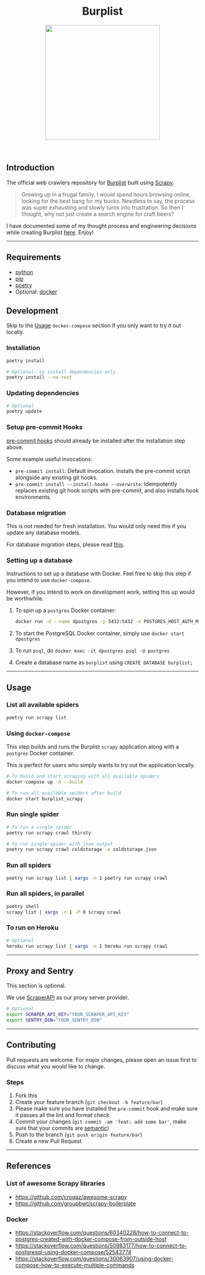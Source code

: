 <h1 align="center"><strong>Burplist</strong></h1>

<p align="center">
  <img width="300" height="300" src="https://media.giphy.com/media/3o85xjSETVG3OpPyx2/giphy.gif">
</p>
<br />

## Introduction

The official web crawlers repository for [Burplist](https://burplist.me) built using [Scrapy](https://scrapy.org/).

> Growing up in a frugal family, I would spend hours browsing online, looking for the best bang for my bucks. Needless to say, the process was super exhausting and slowly turns into frustration. So then I thought, why not just create a search engine for craft beers?

I have documented some of my thought process and engineering decisions while creating Burplist [here](https://jerrynsh.com/how-i-built-burplist-for-free/). Enjoy!

---

## Requirements

-   [python](https://www.python.org/downloads/)
-   [pip](https://pip.pypa.io/en/stable/installation/)
-   [poetry](https://python-poetry.org/docs/#installation)
-   Optional: [docker](https://docs.docker.com/get-docker/)

## Development

Skip to the [Usage](#usage) `docker-compose` section if you only want to try it out locally.

### Installation

```sh
poetry install

# Optional: to install dependencies only
poetry install --no-root
```

### Updating dependencies

```sh
# Optional
poetry update
```

### Setup pre-commit Hooks

[pre-commit hooks](https://pre-commit.com/index.html#installation) should already be installed after the installation step above.

Some example useful invocations:

-   `pre-commit install`: Default invocation. Installs the pre-commit script alongside any existing git hooks.
-   `pre-commit install --install-hooks --overwrite`: Idempotently replaces existing git hook scripts with pre-commit, and also installs hook environments.

### Database migration

This is not needed for fresh installation. You would only need this if you update any database models.

For database migration steps, please read [this](alembic/README.md).

### Setting up a database

Instructions to set up a database with Docker. Feel free to skip this step if you intend to use `docker-compose`.

However, if you intend to work on development work, setting this up would be worthwhile.

1. To spin up a `postgres` Docker container:

    ```sh
    docker run -d --name dpostgres -p 5432:5432 -e POSTGRES_HOST_AUTH_METHOD=trust postgres:latest
    ```

2. To start the PostgreSQL Docker container, simply use `docker start dpostgres`

3. To run `psql`, do `docker exec -it dpostgres psql -U postgres`

4. Create a database name as `burplist` using `CREATE DATABASE burplist;`

---

## Usage

### List all available spiders

```sh
poetry run scrapy list
```

### Using `docker-compose`

This step builds and runs the Burplist `scrapy` application along with a `postgres` Docker container.

This is perfect for users who simply wants to try out the application locally.

```sh
# To build and start scraping with all available spiders
docker-compose up -d --build

# To run all available spiders after build
docker start burplist_scrapy
```

### Run single spider

```sh
# To run a single spider
poetry run scrapy crawl thirsty

# To run single spider with json output
poetry run scrapy crawl coldstorage -o coldstorage.json
```

### Run all spiders

```sh
poetry run scrapy list | xargs -n 1 poetry run scrapy crawl


```

### Run all spiders, in parallel

```sh
poetry shell
scrapy list | xargs -n 1 -P 0 scrapy crawl
```

### To run on Heroku

```sh
# Optional
heroku run scrapy list | xargs -n 1 heroku run scrapy crawl
```

---

## Proxy and Sentry

This section is optional.

We use [ScraperAPI](https://www.scraperapi.com/) as our proxy server provider.

```sh
# Optional
export SCRAPER_API_KEY="YOUR_SCRAPER_API_KEY"
export SENTRY_DSN="YOUR_SENTRY_DSN"
```

---

## Contributing

Pull requests are welcome. For major changes, please open an issue first to discuss what you would like to change.

### Steps

1. Fork this
2. Create your feature branch (`git checkout -b feature/bar`)
3. Please make sure you have installed the `pre-commit` hook and make sure it passes all the lint and format check
4. Commit your changes (`git commit -am 'feat: add some bar'`, make sure that your commits are [semantic](https://www.conventionalcommits.org/en/v1.0.0/#summary))
5. Push to the branch (`git push origin feature/bar`)
6. Create a new Pull Request

---

## References

### List of awesome Scrapy libraries

-   https://github.com/croqaz/awesome-scrapy
-   https://github.com/groupbwt/scrapy-boilerplate

### Docker

-   https://stackoverflow.com/questions/60340228/how-to-connect-to-postgres-created-with-docker-compose-from-outside-host
-   https://stackoverflow.com/questions/50983177/how-to-connect-to-postgresql-using-docker-compose/52543774
-   https://stackoverflow.com/questions/30063907/using-docker-compose-how-to-execute-multiple-commands
